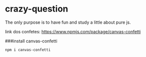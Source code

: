 # crazy-question

The only purpose is to have fun and study a little about pure js.

link dos confetes: https://www.npmjs.com/package/canvas-confetti

###install canvas-confetti

```sh
npm i canvas-confetti
```

